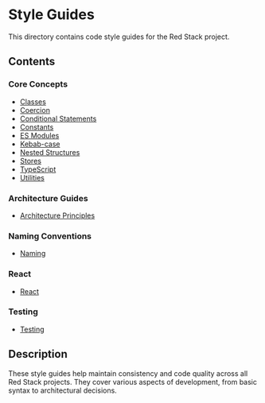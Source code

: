 # Style Guides

This directory contains code style guides for the Red Stack project.

## Contents

### Core Concepts
- [Classes](classes.en.md)
- [Coercion](coercion.en.md)
- [Conditional Statements](conditional-statements.en.md)
- [Constants](constants.en.md)
- [ES Modules](es-modules.en.md)
- [Kebab-case](kebab-case.en.md)
- [Nested Structures](nested.en.md)
- [Stores](stores.en.md)
- [TypeScript](typescript.en.md)
- [Utilities](utils.en.md)

### Architecture Guides
- [Architecture Principles](architecture/)

### Naming Conventions
- [Naming](naming/)

### React
- [React](react/)

### Testing
- [Testing](testing/)

## Description

These style guides help maintain consistency and code quality across all Red Stack projects. They cover various aspects of development, from basic syntax to architectural decisions.
